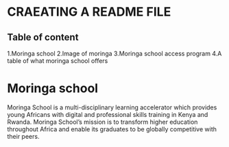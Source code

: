 # CRAEATING A README FILE

## Table of content
1.Moringa school
2.Image of moringa 
3.Moringa school access program
4.A table of what moringa school offers

# Moringa school
Moringa School is a multi-disciplinary learning accelerator which provides young Africans with digital and professional skills training in Kenya and Rwanda.
Moringa School’s mission is to transform higher education throughout Africa
and enable its graduates to be globally competitive with their peers. 
